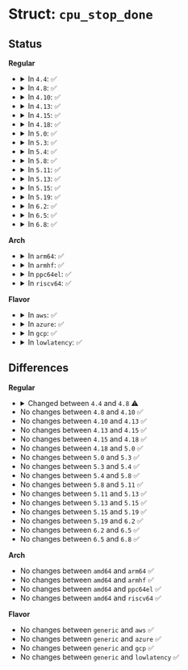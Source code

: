 # Struct: <code>cpu_stop_done</code>

## Status
<b>Regular</b>
<ul>
<li>
<details>
<summary>In <code>4.4</code>: ✅</summary>

```c
struct cpu_stop_done {
    atomic_t nr_todo;
    bool executed;
    int ret;
    struct completion completion;
};
```
</details>
</li>
<li>
<details>
<summary>In <code>4.8</code>: ✅</summary>

```c
struct cpu_stop_done {
    atomic_t nr_todo;
    int ret;
    struct completion completion;
};
```
</details>
</li>
<li>
<details>
<summary>In <code>4.10</code>: ✅</summary>

```c
struct cpu_stop_done {
    atomic_t nr_todo;
    int ret;
    struct completion completion;
};
```
</details>
</li>
<li>
<details>
<summary>In <code>4.13</code>: ✅</summary>

```c
struct cpu_stop_done {
    atomic_t nr_todo;
    int ret;
    struct completion completion;
};
```
</details>
</li>
<li>
<details>
<summary>In <code>4.15</code>: ✅</summary>

```c
struct cpu_stop_done {
    atomic_t nr_todo;
    int ret;
    struct completion completion;
};
```
</details>
</li>
<li>
<details>
<summary>In <code>4.18</code>: ✅</summary>

```c
struct cpu_stop_done {
    atomic_t nr_todo;
    int ret;
    struct completion completion;
};
```
</details>
</li>
<li>
<details>
<summary>In <code>5.0</code>: ✅</summary>

```c
struct cpu_stop_done {
    atomic_t nr_todo;
    int ret;
    struct completion completion;
};
```
</details>
</li>
<li>
<details>
<summary>In <code>5.3</code>: ✅</summary>

```c
struct cpu_stop_done {
    atomic_t nr_todo;
    int ret;
    struct completion completion;
};
```
</details>
</li>
<li>
<details>
<summary>In <code>5.4</code>: ✅</summary>

```c
struct cpu_stop_done {
    atomic_t nr_todo;
    int ret;
    struct completion completion;
};
```
</details>
</li>
<li>
<details>
<summary>In <code>5.8</code>: ✅</summary>

```c
struct cpu_stop_done {
    atomic_t nr_todo;
    int ret;
    struct completion completion;
};
```
</details>
</li>
<li>
<details>
<summary>In <code>5.11</code>: ✅</summary>

```c
struct cpu_stop_done {
    atomic_t nr_todo;
    int ret;
    struct completion completion;
};
```
</details>
</li>
<li>
<details>
<summary>In <code>5.13</code>: ✅</summary>

```c
struct cpu_stop_done {
    atomic_t nr_todo;
    int ret;
    struct completion completion;
};
```
</details>
</li>
<li>
<details>
<summary>In <code>5.15</code>: ✅</summary>

```c
struct cpu_stop_done {
    atomic_t nr_todo;
    int ret;
    struct completion completion;
};
```
</details>
</li>
<li>
<details>
<summary>In <code>5.19</code>: ✅</summary>

```c
struct cpu_stop_done {
    atomic_t nr_todo;
    int ret;
    struct completion completion;
};
```
</details>
</li>
<li>
<details>
<summary>In <code>6.2</code>: ✅</summary>

```c
struct cpu_stop_done {
    atomic_t nr_todo;
    int ret;
    struct completion completion;
};
```
</details>
</li>
<li>
<details>
<summary>In <code>6.5</code>: ✅</summary>

```c
struct cpu_stop_done {
    atomic_t nr_todo;
    int ret;
    struct completion completion;
};
```
</details>
</li>
<li>
<details>
<summary>In <code>6.8</code>: ✅</summary>

```c
struct cpu_stop_done {
    atomic_t nr_todo;
    int ret;
    struct completion completion;
};
```
</details>
</li>
</ul>
<b>Arch</b>
<ul>
<li>
<details>
<summary>In <code>arm64</code>: ✅</summary>

```c
struct cpu_stop_done {
    atomic_t nr_todo;
    int ret;
    struct completion completion;
};
```
</details>
</li>
<li>
<details>
<summary>In <code>armhf</code>: ✅</summary>

```c
struct cpu_stop_done {
    atomic_t nr_todo;
    int ret;
    struct completion completion;
};
```
</details>
</li>
<li>
<details>
<summary>In <code>ppc64el</code>: ✅</summary>

```c
struct cpu_stop_done {
    atomic_t nr_todo;
    int ret;
    struct completion completion;
};
```
</details>
</li>
<li>
<details>
<summary>In <code>riscv64</code>: ✅</summary>

```c
struct cpu_stop_done {
    atomic_t nr_todo;
    int ret;
    struct completion completion;
};
```
</details>
</li>
</ul>
<b>Flavor</b>
<ul>
<li>
<details>
<summary>In <code>aws</code>: ✅</summary>

```c
struct cpu_stop_done {
    atomic_t nr_todo;
    int ret;
    struct completion completion;
};
```
</details>
</li>
<li>
<details>
<summary>In <code>azure</code>: ✅</summary>

```c
struct cpu_stop_done {
    atomic_t nr_todo;
    int ret;
    struct completion completion;
};
```
</details>
</li>
<li>
<details>
<summary>In <code>gcp</code>: ✅</summary>

```c
struct cpu_stop_done {
    atomic_t nr_todo;
    int ret;
    struct completion completion;
};
```
</details>
</li>
<li>
<details>
<summary>In <code>lowlatency</code>: ✅</summary>

```c
struct cpu_stop_done {
    atomic_t nr_todo;
    int ret;
    struct completion completion;
};
```
</details>
</li>
</ul>

## Differences
<b>Regular</b>
<ul>
<li>
<details>
<summary>Changed between <code>4.4</code> and <code>4.8</code> ⚠️</summary>
<ul>
<li>
<b>Field removed. </b>
<code>bool executed</code>
</li>
</ul>
</details>
</li>
<li>
No changes between <code>4.8</code> and <code>4.10</code> ✅
</li>
<li>
No changes between <code>4.10</code> and <code>4.13</code> ✅
</li>
<li>
No changes between <code>4.13</code> and <code>4.15</code> ✅
</li>
<li>
No changes between <code>4.15</code> and <code>4.18</code> ✅
</li>
<li>
No changes between <code>4.18</code> and <code>5.0</code> ✅
</li>
<li>
No changes between <code>5.0</code> and <code>5.3</code> ✅
</li>
<li>
No changes between <code>5.3</code> and <code>5.4</code> ✅
</li>
<li>
No changes between <code>5.4</code> and <code>5.8</code> ✅
</li>
<li>
No changes between <code>5.8</code> and <code>5.11</code> ✅
</li>
<li>
No changes between <code>5.11</code> and <code>5.13</code> ✅
</li>
<li>
No changes between <code>5.13</code> and <code>5.15</code> ✅
</li>
<li>
No changes between <code>5.15</code> and <code>5.19</code> ✅
</li>
<li>
No changes between <code>5.19</code> and <code>6.2</code> ✅
</li>
<li>
No changes between <code>6.2</code> and <code>6.5</code> ✅
</li>
<li>
No changes between <code>6.5</code> and <code>6.8</code> ✅
</li>
</ul>
<b>Arch</b>
<ul>
<li>
No changes between <code>amd64</code> and <code>arm64</code> ✅
</li>
<li>
No changes between <code>amd64</code> and <code>armhf</code> ✅
</li>
<li>
No changes between <code>amd64</code> and <code>ppc64el</code> ✅
</li>
<li>
No changes between <code>amd64</code> and <code>riscv64</code> ✅
</li>
</ul>
<b>Flavor</b>
<ul>
<li>
No changes between <code>generic</code> and <code>aws</code> ✅
</li>
<li>
No changes between <code>generic</code> and <code>azure</code> ✅
</li>
<li>
No changes between <code>generic</code> and <code>gcp</code> ✅
</li>
<li>
No changes between <code>generic</code> and <code>lowlatency</code> ✅
</li>
</ul>
